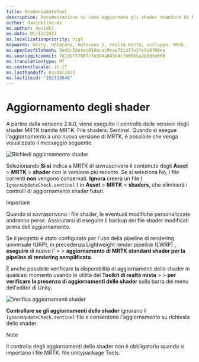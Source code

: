 ```yaml
---
title: ShaderUpdateTool
description: Documentazione su come aggiornare gli shader standard di MRTK
author: davidkline-ms
ms.author: davidkl
ms.date: 01/12/2021
ms.localizationpriority: high
keywords: Unity, HoloLens, HoloLens 2, realtà mista, sviluppo, MRTK,
ms.openlocfilehash: 5ed2c58a4ac0586cac9cae7513f7e27e9c8708ee
ms.sourcegitcommit: fd19bf57607c7ed94a849d4cf606bba2bb93e668
ms.translationtype: MT
ms.contentlocale: it-IT
ms.lasthandoff: 03/04/2021
ms.locfileid: "102118646"
---
```

# <a name="updating-shaders"></a>Aggiornamento degli shader

A partire dalla versione 2.6.0, viene eseguito il controllo delle versioni degli shader MRTK tramite MRTK. File shaders. Sentinel. Quando si esegue l'aggiornamento a una nuova versione di MRTK, è possibile che venga visualizzato il messaggio seguente.

![Richiedi aggiornamento shader](../images/tools/UpdateShaderPrompt.png)

Selezionando **Sì si** indica a MRTK di sovrascrivere il contenuto degli **Asset**  >  **MRTK**  >  **shader** con la versione più recente. Se si seleziona No, i file correnti **non** vengono conservati. **Ignora** creerà un file ( `IgnoreUpdateCheck.sentinel` ) in **Asset**  >  **MRTK**  >  **shaders**, che eliminerà i controlli di aggiornamento shader futuri.

> [!IMPORTANT]
> Quando si sovrascrivono i file shader, le eventuali modifiche personalizzate andranno perse. Assicurarsi di eseguire il backup dei file shader modificati prima dell'aggiornamento.
>
> Se il progetto è stato configurato per l'uso della pipeline di rendering universale (URP), in precedenza Lightweight render pipeline (LWRP) **, eseguire** di nuovo l' >  >
>  **aggiornamento di MRTK standard shader per la pipeline di rendering semplificata**.

È anche possibile verificare la disponibilità di aggiornamenti dello shader in qualsiasi momento usando le utilità del **Toolkit di realtà mista**  >    >  **per verificare la presenza di aggiornamenti dello shader** sulla barra dei menu dell'editor di Unity.

![Verifica aggiornamenti shader](../images/tools/ShaderUpdateMenu.png)

**Controllare se gli aggiornamenti dello shader** ignorano il `IgnoreUpdateCheck.sentinel` file e consentono l'aggiornamento su richiesta dello shader.

> [!NOTE]
> Il controllo degli aggiornamenti dello shader non è obbligatorio quando si importano i file MRTK. file unitypackage Tools.
